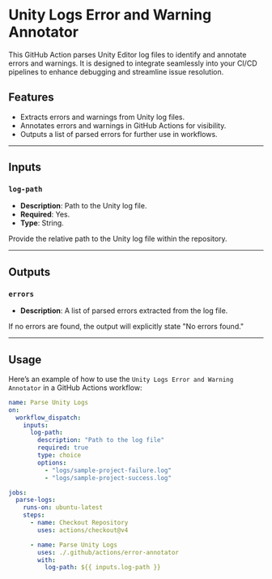 # Unity Logs Error and Warning Annotator

This GitHub Action parses Unity Editor log files to identify and annotate errors and warnings. It is designed to integrate seamlessly into your CI/CD pipelines to enhance debugging and streamline issue resolution.

## **Features**

- Extracts errors and warnings from Unity log files.
- Annotates errors and warnings in GitHub Actions for visibility.
- Outputs a list of parsed errors for further use in workflows.

---

## **Inputs**

### **`log-path`**
- **Description**: Path to the Unity log file.  
- **Required**: Yes.  
- **Type**: String.

Provide the relative path to the Unity log file within the repository.

---

## **Outputs**

### **`errors`**
- **Description**: A list of parsed errors extracted from the log file.

If no errors are found, the output will explicitly state "No errors found."

---

## **Usage**

Here’s an example of how to use the `Unity Logs Error and Warning Annotator` in a GitHub Actions workflow:

```yaml
name: Parse Unity Logs
on:
  workflow_dispatch:
    inputs:
      log-path:
        description: "Path to the log file"
        required: true
        type: choice
        options:
          - "logs/sample-project-failure.log"
          - "logs/sample-project-success.log"

jobs:
  parse-logs:
    runs-on: ubuntu-latest
    steps:
      - name: Checkout Repository
        uses: actions/checkout@v4

      - name: Parse Unity Logs
        uses: ./.github/actions/error-annotator
        with:
          log-path: ${{ inputs.log-path }}
